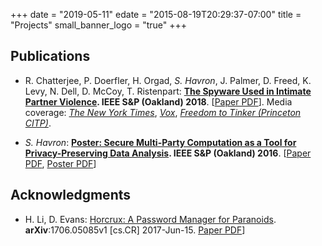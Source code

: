 +++
date = "2019-05-11"
edate = "2015-08-19T20:29:37-07:00"
title = "Projects"
small_banner_logo = "true"
+++


## Publications

* R. Chatterjee, P. Doerfler, H. Orgad, _S. Havron_, J. Palmer, D.
Freed, K. Levy, N. Dell, D. McCoy, T. Ristenpart: **[The Spyware Used in Intimate
Partner Violence](https://www.ipvtechresearch.org/pubs/spyware.pdf).
IEEE S&P (Oakland) 2018**.
[[Paper PDF](https://www.ipvtechresearch.org/pubs/spyware.pdf)]. Media coverage: [_The New York Times_](https://www.nytimes.com/2018/05/19/technology/phone-apps-stalking.html), [_Vox_](https://www.vox.com/the-big-idea/2018/5/21/17374434/intimate-partner-violence-spyware-domestic-abusers-apple-google), [_Freedom to Tinker (Princeton CITP)_](https://freedom-to-tinker.com/2018/02/23/how-tech-is-failing-victims-of-intimate-partner-violence-thomas-ristenpart-at-citp/).

* _S. Havron_: **[Poster: Secure
Multi-Party Computation as a Tool for Privacy-Preserving Data
Analysis](/pubs/mpcposter.pdf).
IEEE S&P (Oakland) 2016**.
[[Paper PDF](/pubs/mpcposter.pdf), [Poster PDF](/pubs/mpc_poster_print.pdf)]

## Acknowledgments
* H. Li, D. Evans: [Horcrux: A Password Manager for Paranoids](https://arxiv.org/pdf/1706.05085.pdf). **arXiv**:1706.05085v1 [cs.CR] 2017-Jun-15.
[Paper PDF](https://arxiv.org/pdf/1706.05085.pdf)]
